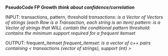 **PseudoCode FP Growth**
***think about confidence/correlation***


INPUT: transactions, pattern, threshold
*transactions:  is a Vector of Vectors of strings (each Row is a Transaction, each string is an item)*
*pattern:       is a Vector of strings that WILL contain the conditional pattern*
*threshold:     contains the minimum support required for a frequent itemset*

OUTPUT: frequent_itemset
*frequent_itemset:   is a vector of c++ pairs containing < transactions (vector of strings), support (int) >*
